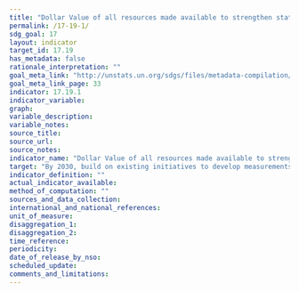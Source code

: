 ```yaml
---
title: "Dollar Value of all resources made available to strengthen statistical capacity in developing countries"
permalink: /17-19-1/
sdg_goal: 17
layout: indicator
target_id: 17.19
has_metadata: false
rationale_interpretation: ""
goal_meta_link: "http://unstats.un.org/sdgs/files/metadata-compilation/Metadata-Goal-17.pdf"
goal_meta_link_page: 33
indicator: 17.19.1
indicator_variable: 
graph: 
variable_description: 
variable_notes: 
source_title: 
source_url: 
source_notes: 
indicator_name: "Dollar Value of all resources made available to strengthen statistical capacity in developing countries"
target: "By 2030, build on existing initiatives to develop measurements of progress on sustainable development that complement gross domestic product, and support statistical capacity-building in developing countries."
indicator_definition: ""
actual_indicator_available: 
method_of_computation: ""
sources_and_data_collection: 
international_and_national_references: 
unit_of_measure: 
disaggregation_1: 
disaggregation_2: 
time_reference: 
periodicity: 
date_of_release_by_nso: 
scheduled_update: 
comments_and_limitations: 
---
```


